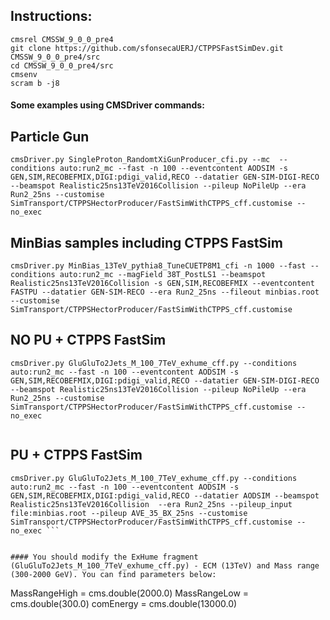 ## Instructions:

```
cmsrel CMSSW_9_0_0_pre4
git clone https://github.com/sfonsecaUERJ/CTPPSFastSimDev.git CMSSW_9_0_0_pre4/src
cd CMSSW_9_0_0_pre4/src
cmsenv
scram b -j8
```
#### Some examples using CMSDriver commands:

## Particle Gun
```
cmsDriver.py SingleProton_RandomtXiGunProducer_cfi.py --mc  --conditions auto:run2_mc --fast -n 100 --eventcontent AODSIM -s GEN,SIM,RECOBEFMIX,DIGI:pdigi_valid,RECO --datatier GEN-SIM-DIGI-RECO --beamspot Realistic25ns13TeV2016Collision --pileup NoPileUp --era Run2_25ns --customise SimTransport/CTPPSHectorProducer/FastSimWithCTPPS_cff.customise --no_exec
 ```

## MinBias samples including CTPPS FastSim

```
cmsDriver.py MinBias_13TeV_pythia8_TuneCUETP8M1_cfi -n 1000 --fast --conditions auto:run2_mc --magField 38T_PostLS1 --beamspot Realistic25ns13TeV2016Collision -s GEN,SIM,RECOBEFMIX --eventcontent FASTPU --datatier GEN-SIM-RECO --era Run2_25ns --fileout minbias.root --customise SimTransport/CTPPSHectorProducer/FastSimWithCTPPS_cff.customise

```

## NO PU + CTPPS FastSim

```
cmsDriver.py GluGluTo2Jets_M_100_7TeV_exhume_cff.py --conditions auto:run2_mc --fast -n 100 --eventcontent AODSIM -s GEN,SIM,RECOBEFMIX,DIGI:pdigi_valid,RECO --datatier GEN-SIM-DIGI-RECO --beamspot Realistic25ns13TeV2016Collision --pileup NoPileUp --era Run2_25ns --customise SimTransport/CTPPSHectorProducer/FastSimWithCTPPS_cff.customise --no_exec
 
```
## PU + CTPPS FastSim

```
cmsDriver.py GluGluTo2Jets_M_100_7TeV_exhume_cff.py --conditions auto:run2_mc --fast -n 100 --eventcontent AODSIM -s GEN,SIM,RECOBEFMIX,DIGI:pdigi_valid,RECO --datatier AODSIM --beamspot Realistic25ns13TeV2016Collision  --era Run2_25ns --pileup_input file:minbias.root --pileup AVE_35_BX_25ns --customise SimTransport/CTPPSHectorProducer/FastSimWithCTPPS_cff.customise --no_exec ```


#### You should modify the ExHume fragment (GluGluTo2Jets_M_100_7TeV_exhume_cff.py) - ECM (13TeV) and Mass range (300-2000 GeV). You can find parameters below: 
```
MassRangeHigh = cms.double(2000.0)
MassRangeLow = cms.double(300.0)
comEnergy = cms.double(13000.0)
```
